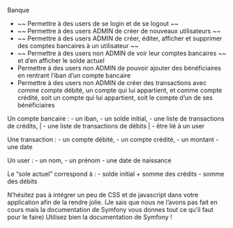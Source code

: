 Banque


- ~~ Permettre à des users de se login et de se logout ~~ 
- ~~ Permettre à des users ADMIN de créer de nouveaux utilisateurs ~~ 
- ~~ Permettre à des users ADMIN de créer, éditer, afficher et supprimer des comptes bancaires à un utilisateur ~~ 
- ~~ Permettre à des users non ADMIN de voir leur comptes bancaires ~~   et d’en afficher le solde actuel
- Permettre à des users non ADMIN de pouvoir ajouter des bénéficiaires en rentrant l’iban d’un compte bancaire
- Permettre à des users non ADMIN de créer des transactions avec comme compte débité, un compte qui lui appartient, 
    et comme compte crédité, soit un compte qui lui appartient, soit le compte d’un de ses bénéficiaires

Un compte bancaire :
    - un iban, 
    - un solde initial, 
    - une liste de transactions de crédits, |
    - une liste de transactions de débits   |
    - être lié à un user

Une transaction :
    - un compte débité, 
    - un compte crédité,
    - un montant 
    - une date

Un user :
    - un nom, 
    - un prénom 
    - une date de naissance

Le “sole actuel” correspond à : 
    - solde initial + somme des crédits - somme des débits

N’hésitez pas à intégrer un peu de CSS et de javascript dans votre application afin de la rendre jolie.
    (Je sais que nous ne l’avons pas fait en cours mais la documentation de Symfony vous donnes tout ce qu’il faut pour le faire)
    Utilisez bien la documentation de Symfony !
